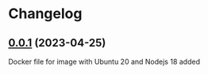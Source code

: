 # Changelog

## [0.0.1](https://github.com/gravity-ui/docker-nodejs/commit/4f692514dca11f9f964284e6ab9c295137ff4e8a) (2023-04-25)

Docker file for image with Ubuntu 20 and Nodejs 18 added
